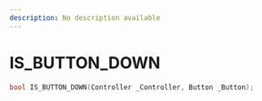 ```yaml
---
description: No description available 
---
```


# IS_BUTTON_DOWN

```cpp
bool IS_BUTTON_DOWN(Controller _Controller, Button _Button);
```